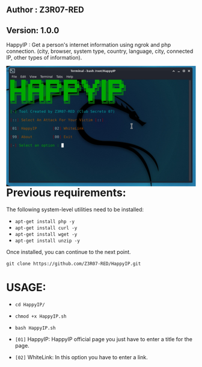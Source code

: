 ## Author : Z3R07-RED
## Version: 1.0.0

HappyIP : Get a person's internet information using ngrok and php connection. (city, browser, system type, country, language, city, connected IP, other types of information). 

<p align="center">
<img src="CS07/image/HappyIP.jpg"
    alt="HappyIP"
    style="float: left; margin-right: 10px;" />
</p>

Previous requirements:
======
The following system-level utilities need to be installed:

* `apt-get install php -y`
* `apt-get install curl -y`
* `apt-get install wget -y`
* `apt-get install unzip -y`

Once installed, you can continue to the next point.

```
git clone https://github.com/Z3R07-RED/HappyIP.git
```

USAGE:
======
* `cd HappyIP/`
* `chmod +x HappyIP.sh`
* `bash HappyIP.sh`

* `[01]`   HappyIP: HappyIP official page you just have to enter a title for the page.

* `[02]` WhiteLink: In this option you have to enter a link.


